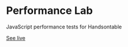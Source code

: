 # Performance Lab

JavaScript performance tests for Handsontable

<a href="http://handsontable.github.io/performance-lab">See live</a>